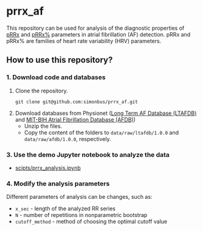 # prrx_af

This repository can be used for analysis of the diagnostic properties of [pRRx](https://www.mdpi.com/2077-0383/11/19/5702) and [pRRx%](https://www.mdpi.com/2077-0383/12/2/687) parameters in atrial fibrillation (AF) detection.
pRRx and pRRx% are families of heart rate variability (HRV) parameters.

## How to use this repository?

### 1. Download code and databases

1. Clone the repository.
    ```
    git clone git@github.com:simonbus/prrx_af.git
    ```
2. Download databases from Physionet ([Long Term AF Database (LTAFDB)](https://physionet.org/content/ltafdb/1.0.0/) and [MIT-BIH Atrial Fibrillation Database (AFDB)](https://physionet.org/content/afdb/1.0.0/))
    * Unzip the files.
    * Copy the content of the folders to `data/raw/ltafdb/1.0.0` and `data/raw/afdb/1.0.0`, respectively.

### 3. Use the demo Jupyter notebook to analyze the data

* [scipts/prrx_analysis.ipynb](scipts/prrx_analysis.ipynb)

### 4. Modify the analysis parameters

Different parameters of analysis can be changes, such as:
* `x_sec` - length of the analyzed RR series
* `N` - number of repetitions in nonparametric bootstrap
* `cutoff_method` - method of choosing the optimal cutoff value